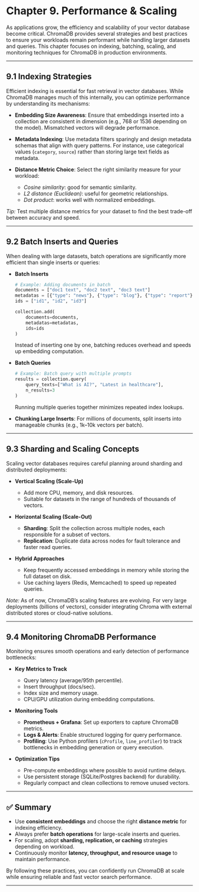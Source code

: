 # **Chapter 9. Performance & Scaling**

As applications grow, the efficiency and scalability of your vector database become critical. ChromaDB provides several strategies and best practices to ensure your workloads remain performant while handling larger datasets and queries. This chapter focuses on indexing, batching, scaling, and monitoring techniques for ChromaDB in production environments.

---

## 9.1 Indexing Strategies

Efficient indexing is essential for fast retrieval in vector databases. While ChromaDB manages much of this internally, you can optimize performance by understanding its mechanisms:

* **Embedding Size Awareness**: Ensure that embeddings inserted into a collection are consistent in dimension (e.g., 768 or 1536 depending on the model). Mismatched vectors will degrade performance.
* **Metadata Indexing**: Use metadata filters sparingly and design metadata schemas that align with query patterns. For instance, use categorical values (`category`, `source`) rather than storing large text fields as metadata.
* **Distance Metric Choice**: Select the right similarity measure for your workload:

  * *Cosine similarity*: good for semantic similarity.
  * *L2 distance (Euclidean)*: useful for geometric relationships.
  * *Dot product*: works well with normalized embeddings.

*Tip:* Test multiple distance metrics for your dataset to find the best trade-off between accuracy and speed.

---

## 9.2 Batch Inserts and Queries

When dealing with large datasets, batch operations are significantly more efficient than single inserts or queries:

* **Batch Inserts**

  ```python
  # Example: Adding documents in batch
  documents = ["doc1 text", "doc2 text", "doc3 text"]
  metadatas = [{"type": "news"}, {"type": "blog"}, {"type": "report"}]
  ids = ["id1", "id2", "id3"]

  collection.add(
      documents=documents,
      metadatas=metadatas,
      ids=ids
  )
  ```

  Instead of inserting one by one, batching reduces overhead and speeds up embedding computation.

* **Batch Queries**

  ```python
  # Example: Batch query with multiple prompts
  results = collection.query(
      query_texts=["What is AI?", "Latest in healthcare"],
      n_results=3
  )
  ```

  Running multiple queries together minimizes repeated index lookups.

* **Chunking Large Inserts**: For millions of documents, split inserts into manageable chunks (e.g., 1k–10k vectors per batch).

---

## 9.3 Sharding and Scaling Concepts

Scaling vector databases requires careful planning around sharding and distributed deployments:

* **Vertical Scaling (Scale-Up)**

  * Add more CPU, memory, and disk resources.
  * Suitable for datasets in the range of hundreds of thousands of vectors.

* **Horizontal Scaling (Scale-Out)**

  * **Sharding**: Split the collection across multiple nodes, each responsible for a subset of vectors.
  * **Replication**: Duplicate data across nodes for fault tolerance and faster read queries.

* **Hybrid Approaches**

  * Keep frequently accessed embeddings in memory while storing the full dataset on disk.
  * Use caching layers (Redis, Memcached) to speed up repeated queries.

*Note:* As of now, ChromaDB’s scaling features are evolving. For very large deployments (billions of vectors), consider integrating Chroma with external distributed stores or cloud-native solutions.

---

## 9.4 Monitoring ChromaDB Performance

Monitoring ensures smooth operations and early detection of performance bottlenecks:

* **Key Metrics to Track**

  * Query latency (average/95th percentile).
  * Insert throughput (docs/sec).
  * Index size and memory usage.
  * CPU/GPU utilization during embedding computations.

* **Monitoring Tools**

  * **Prometheus + Grafana**: Set up exporters to capture ChromaDB metrics.
  * **Logs & Alerts**: Enable structured logging for query performance.
  * **Profiling**: Use Python profilers (`cProfile`, `line_profiler`) to track bottlenecks in embedding generation or query execution.

* **Optimization Tips**

  * Pre-compute embeddings where possible to avoid runtime delays.
  * Use persistent storage (SQLite/Postgres backend) for durability.
  * Regularly compact and clean collections to remove unused vectors.

---

## ✅ Summary

* Use **consistent embeddings** and choose the right **distance metric** for indexing efficiency.
* Always prefer **batch operations** for large-scale inserts and queries.
* For scaling, adopt **sharding, replication, or caching** strategies depending on workload.
* Continuously monitor **latency, throughput, and resource usage** to maintain performance.

By following these practices, you can confidently run ChromaDB at scale while ensuring reliable and fast vector search performance.

---

